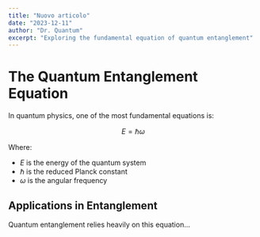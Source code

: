 ```yaml
---
title: "Nuovo articolo"
date: "2023-12-11"
author: "Dr. Quantum"
excerpt: "Exploring the fundamental equation of quantum entanglement"
---
```


# **The Quantum Entanglement Equation**

In quantum physics, one of the most fundamental equations is:

$$
E = \hbar \omega
$$

Where:
- $E$ is the energy of the quantum system
- $\hbar$ is the reduced Planck constant
- $\omega$ is the angular frequency

## **Applications in Entanglement**

Quantum entanglement relies heavily on this equation...

